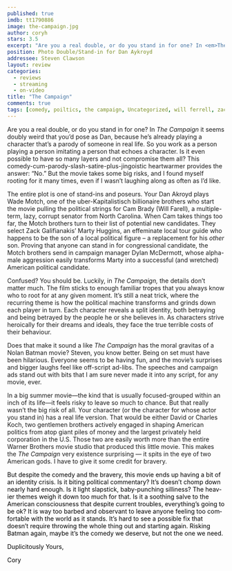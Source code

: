 ```yaml
---
published: true
imdb: tt1790886
image: the-campaign.jpg
author: coryh
stars: 3.5
excerpt: "Are you a real double, or do you stand in for one? In <em>The Campaign</em> it seems doubly weird that you&rsquo;d pose as Dan, because he&rsquo;s already playing a character that&rsquo;s a parody of someone in real life." 
position: Photo Double/Stand-in for Dan Aykroyd
addressee: Steven Clawson
layout: review
categories:
  - reviews
  - streaming
  - on-video
title: "The Campaign"
comments: true
tags: [comedy, poiltics, the campaign, Uncategorized, will ferrell, zack galifianakis]
---
```

<p>Are you a real double, or do you stand in for one? In <em>The Campaign</em> it seems doubly weird that you&rsquo;d pose as Dan, because he&rsquo;s already playing a character that&rsquo;s a parody of someone in real life. So you work as a person playing a person imitating a person that echoes a character. Is it even possible to have so many layers and not compromise them all? This comedy-cum-parody-slash-satire-plus-jingoistic heartwarmer provides the answer: &ldquo;No.&rdquo; But the movie takes some big risks, and I found myself rooting for it many times, even if I wasn&rsquo;t laughing along as often as I&rsquo;d like.</p>
<p>The entire plot is one of stand-ins and poseurs. Your Dan Akroyd plays Wade Motch, one of the uber-Kapitalistisch billionaire brothers who start the movie pulling the political strings for Cam Brady (Will Farell), a multiple-term, lazy, corrupt senator from North Carolina. When Cam takes things too far, the Motch brothers turn to their list of potential new candidates. They select Zack Galifianakis&rsquo; Marty Huggins, an effeminate local tour guide who happens to be the son of a local political figure &ndash; a replacement for his <em>other</em> son&shy;. Proving that anyone can stand in for congressional candidate, the Motch brothers send in campaign manager Dylan McDermott, whose alpha-male aggression easily transforms Marty into a successful (and wretched) American political candidate.</p>
<p>Confused? You should be. Luckily, in <em>The Campaign,</em> the details don&rsquo;t matter much. The film sticks to enough familiar tropes that you always know who to root for at any given moment. It&rsquo;s still a neat trick, where the recurring theme is how the political machine transforms and grinds down each player in turn. Each character reveals a split identity, both betraying and being betrayed by the people he or she believes in. As characters strive heroically for their dreams and ideals, they face the true terrible costs of their behaviour. &nbsp;&nbsp;&nbsp;&nbsp;</p>
<p>Does that make it sound a like <em>The Campaign</em> has the moral gravitas of a Nolan Batman movie? Steven, you know better. Being on set must have been hilarious. Everyone seems to be having fun, and the movie&rsquo;s surprises and bigger laughs feel like off-script ad-libs&shy;. The speeches and campaign ads stand out with bits that I am sure never made it into any script, for any movie, ever.</p>
<p>In a big summer movie&mdash;the kind that is usually focused-grouped within an inch of its life&mdash;it feels risky to leave so much to chance. But that really wasn&rsquo;t the big risk of all. Your character (or the character for whose actor you stand in) has a real life version. That would be either David or Charles Koch, two gentlemen brothers actively engaged in shaping American politics from atop giant piles of money and the largest privately held corporation in the U.S. Those two are easily worth more than the entire Warner Brothers movie studio that produced this little movie. This makes the <em>The Campaign </em>very existence surprising &shy;&mdash; it spits in the eye of two American gods. I have to give it some credit for bravery.</p>
<p><span style="color:black;" lang="EN-CA">But despite the comedy and the bravery, this movie ends up having a bit of an identity crisis. Is it biting political commentary? It&rsquo;s doesn&rsquo;t chomp down nearly hard enough. Is it light slapstick, baby-punching silliness? The heavier themes weigh it down too much for that. Is it a soothing salve to the American consciousness that despite current troubles, everything&rsquo;s going to be ok? It is way too barbed and observant to leave anyone feeling too comfortable with the world as it stands. It&rsquo;s hard to see a possible fix that doesn&rsquo;t require throwing the whole thing out and starting again. Risking Batman again, maybe it&rsquo;s the comedy we deserve, but not the one we need.</span></p>
<p><span style="color:black;" lang="EN-CA">Duplicitously Yours,</span></p>
<p><span style="color:black;" lang="EN-CA">Cory</span><span 
